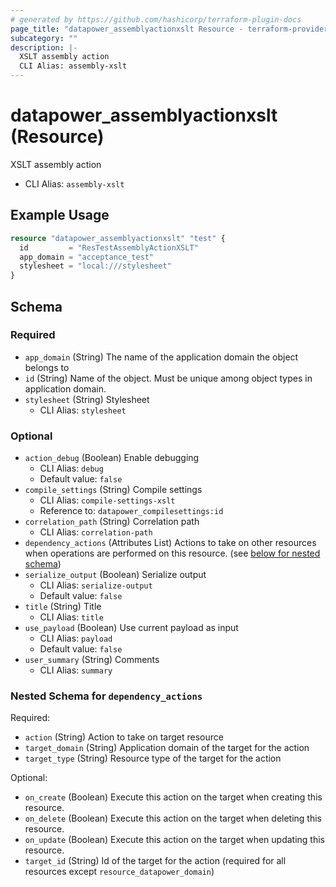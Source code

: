 ```yaml
---
# generated by https://github.com/hashicorp/terraform-plugin-docs
page_title: "datapower_assemblyactionxslt Resource - terraform-provider-datapower"
subcategory: ""
description: |-
  XSLT assembly action
  CLI Alias: assembly-xslt
---
```


# datapower_assemblyactionxslt (Resource)

XSLT assembly action
  - CLI Alias: `assembly-xslt`

## Example Usage

```terraform
resource "datapower_assemblyactionxslt" "test" {
  id         = "ResTestAssemblyActionXSLT"
  app_domain = "acceptance_test"
  stylesheet = "local:///stylesheet"
}
```

<!-- schema generated by tfplugindocs -->
## Schema

### Required

- `app_domain` (String) The name of the application domain the object belongs to
- `id` (String) Name of the object. Must be unique among object types in application domain.
- `stylesheet` (String) Stylesheet
  - CLI Alias: `stylesheet`

### Optional

- `action_debug` (Boolean) Enable debugging
  - CLI Alias: `debug`
  - Default value: `false`
- `compile_settings` (String) Compile settings
  - CLI Alias: `compile-settings-xslt`
  - Reference to: `datapower_compilesettings:id`
- `correlation_path` (String) Correlation path
  - CLI Alias: `correlation-path`
- `dependency_actions` (Attributes List) Actions to take on other resources when operations are performed on this resource. (see [below for nested schema](#nestedatt--dependency_actions))
- `serialize_output` (Boolean) Serialize output
  - CLI Alias: `serialize-output`
  - Default value: `false`
- `title` (String) Title
  - CLI Alias: `title`
- `use_payload` (Boolean) Use current payload as input
  - CLI Alias: `payload`
  - Default value: `false`
- `user_summary` (String) Comments
  - CLI Alias: `summary`

<a id="nestedatt--dependency_actions"></a>
### Nested Schema for `dependency_actions`

Required:

- `action` (String) Action to take on target resource
- `target_domain` (String) Application domain of the target for the action
- `target_type` (String) Resource type of the target for the action

Optional:

- `on_create` (Boolean) Execute this action on the target when creating this resource.
- `on_delete` (Boolean) Execute this action on the target when deleting this resource.
- `on_update` (Boolean) Execute this action on the target when updating this resource.
- `target_id` (String) Id of the target for the action (required for all resources except `resource_datapower_domain`)
